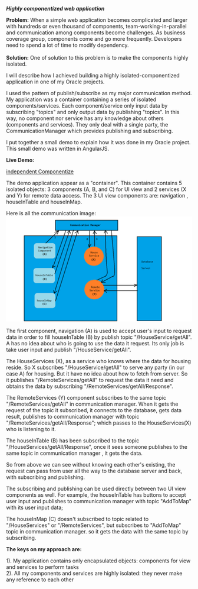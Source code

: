 ***Highly componentized web application***

<p>
<b>Problem:</b>	
When a simple web application becomes complicated and larger with hundreds or even thousand of components, team-working-in-parallel and communication among components become challenges.
As business coverage group, components come and go more frequently. Developers need to spend a lot of time to modify dependency.
<br/>
<br/>
<b>Solution:</b>
One of solution to this problem is to make the components highly isolated.

I will describe how I achieved building a highly isolated-componentized application in one of my Oracle projects. 
  
I used the pattern of publish/subscribe as my major communication method. 
My application was a container containing a series of isolated components/services. Each component/service only input data by  
subscribing "topics" and only output data by publishing "topics". In this way, no component nor service has any knowledge about others (components and services). They only deal with a single party, the CommunicationManager which provides publishing and subscribing.

I put together a small demo to explain how it was done in my Oracle project. This small demo was written in AngularJS.

		
**Live Demo:**

<a href="https://leileili.github.io/independentComponentlize/app">independent Componentize</a>


The demo application appear as a "container". This container contains 5 isolated objects: 3 components (A, B, and C) for UI view and 2 services (X and Y) for remote data access. The 3 UI view components are: navigation , houseInTable and houseInMap. 

Here is all the communication image:
![Indepent Componentize workflow](./workflow3.png?raw=true "Independent Componentize Workflow Picture")

The first component, navigation (A) is used to accept user's input to request data in order to fill houseInTable (B) by publish topic "/HouseService/getAll". A has no idea about who is going to use the data it request. Its only job is take user input and publish "/HouseService/getAll".

The HouseServices (X), as a service who knows where the data for housing reside. So X subscribes "/HouseService/getAll" to serve any party (in our case A) for housing. But it have no idea about how to fetch from server. So it publishes "/RemoteServices/getAll" to request the data it need and obtains the data by subscribing "/RemoteServices/getAll/Response". 

The RemoteServices (Y) component subscribes to the same topic "/RemoteServices/getAll" in communication manager. When it gets the request of the topic it subscribed, it connects to the database, gets data result, publishes to communication manager with topic "/RemoteServices/getAll/Response"; which passes to the HouseServices(X) who is listening to it.

The houseInTable (B) has been subscribed to the topic "/HouseServices/getAll/Response", once it sees someone publishes to the same topic in communication manager , it gets the data.

So from above we can see without knowing each other's existing, the request can pass from user all the way to the database server and back, with subscribing and publishing.

The subscribing and publishing can be used directly between two UI view components as well. For example, the houseInTable has buttons to accept user input and publishes to communication manager with topic "AddToMap" with its user input data;

The houseInMap (C) doesn't subscribed to topic related to "/HouseServices" or "/RemoteServices", but subscribes to "AddToMap" topic in communication manager. so it gets the data with the same topic by subscribing.

**The keys on my approach are:**

1). My application contains only encapsulated objects: components for view and services to perform tasks</br>
2). All my components and services are highly isolated: they never make any reference to each other




